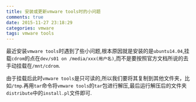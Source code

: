 ```yaml
---
title: 安装或更新vmware tools时的小问题
comments: true
date: 2015-11-27 23:18:29
categories: vmware
tags: vmware tools
---
```


最近安装`vmware tools`时遇到了些小问题,根本原因就是安装的是`ubuntu14.04`,挂载`cdrom`的点在`dev/s01 on /media/xxx(用户名)`,而不是要按照官方文档所说的去手动挂载在`/mnt/cdrom`.

由于挂载后此时`vmware tools`是只可读的,所以我们要将其复制到其他文件夹，比如`/tmp`.再用`tar`命令将`vmware tools`的`tar`包进行解压,最后运行解压后的文件夹`distribute`中的`install.pl`文件即可.
